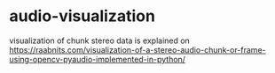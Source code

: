 # audio-visualization
visualization of chunk stereo data is explained on https://raabnits.com/visualization-of-a-stereo-audio-chunk-or-frame-using-opencv-pyaudio-implemented-in-python/
